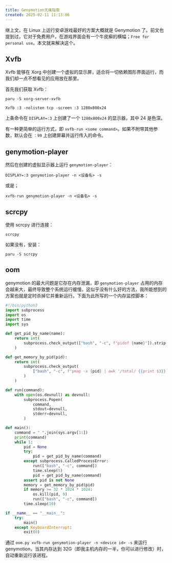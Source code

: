 ```yaml
---
title: Genymotion无痛指南
created: 2025-02-11 11:13:06
---
```

继上文，在 Linux 上运行安卓游戏最好的方案大概就是 Genymotion 了。前文也提到过，它对于免费用户，在游戏界面会有一个牛皮癣的横幅；`Free for personal use`。本文就来解决这个。

## Xvfb

Xvfb 能够在 Xorg 中创建一个虚拟的显示屏，适合将一切依赖图形界面运行，而我们却一点不想看见的应用放在那里。

首先我们获取 Xvfb：

```shell
paru -S xorg-server-xvfb
```

```shell
Xvfb :3 -nolisten tcp -screen :3 1280x800x24
```

上条命令在 `DISPLAY=:3` 上创建了一个 `1280x800x24` 的显示器，其中 24 是色深。

有一种更简单的运行方式，即 `xvfb-run <some command>`。如果不附带其他参数，默认会在 `：99` 上创建屏幕并运行传入的命令。

## genymotion-player

然后在创建的虚拟显示器上运行 `genymotion-player`：

```shell
DISPLAY=:3 genymotion-player -n <设备名> -s
```

或是；

```shell
xvfb-run genymotion-player -n <设备名> -s
```

## scrcpy

使用 scrcpy 进行连接：

```shell
scrcpy
```

如果没有，安装：

```shell
paru -S scrcpy
```

## oom

genymotion 的最大问题是它存在内存泄漏，即 `genymotion-player` 占用的内存会越来大，最终导致整个系统运行缓慢。这似乎没有什么好的方法，我所能想到的方案也就是定时杀掉它并重新运行。下面为此所写的一个内存监控脚本：

```python
#!/bin/python3
import subprocess
import os
import time
import sys

def get_pid_by_name(name):
    return int(
        subprocess.check_output(["bash", "-c", f"pidof {name}"]).strip().decode()
    )

def get_memory_by_pid(pid):
    return int(
        subprocess.check_output(
            ["bash", "-c", f"pmap -x {pid} | awk '/total/ {{print $3}}'"]
        )
    )

def run(command):
    with open(os.devnull) as devnull:
        subprocess.Popen(
            command,
            stdout=devnull,
            stderr=devnull,
        )

def main():
    command = " ".join(sys.argv[1:])
    print(command)
    while 1:
        pid = None
        try:
            pid = get_pid_by_name(command)
        except subprocess.CalledProcessError:
            run(["bash", "-c", command])
            time.sleep(5)
            pid = get_pid_by_name(command)
        assert pid is not None
        memory = get_memory_by_pid(pid)
        if memory >= 32 * 1024 * 1024:
            os.kill(pid, 9)
            run(["bash", "-c", command])
        time.sleep(10)

if __name__ == "__main__":
    try:
        main()
    except KeyboardInterrupt:
        exit(0)
```

通过 `oom.py xvfb-run genymotion-player -n <device id> -s` 来运行 genymotion，当其内存达到 32G（即我主机内存的一半，你可以进行修改）时，自动重新运行该进程。
